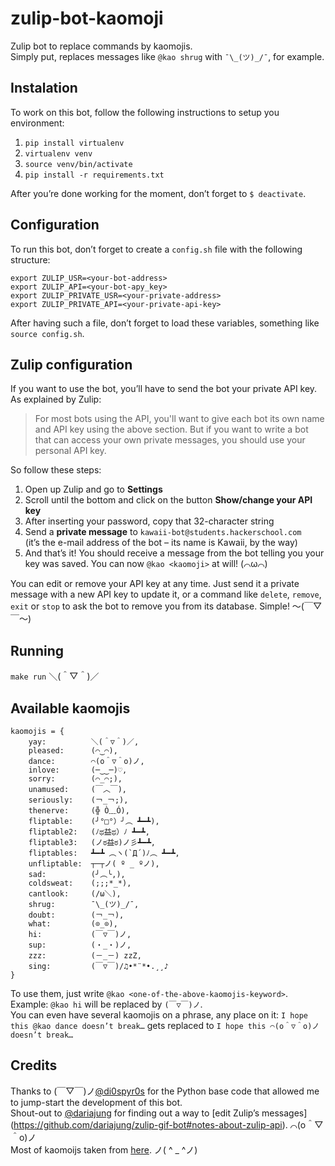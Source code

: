 # zulip-bot-kaomoji
Zulip bot to replace commands by kaomojis.  
Simply put, replaces messages like `@kao shrug` with `¯\_(ツ)_/¯`, for example.


## Instalation
To work on this bot, follow the following instructions to setup you environment:

1. `pip install virtualenv`
1. `virtualenv venv`
1. `source venv/bin/activate`
1. `pip install -r requirements.txt`

After you’re done working for the moment, don’t forget to `$ deactivate`.


## Configuration
To run this bot, don’t forget to create a `config.sh` file with the following
structure:
```
export ZULIP_USR=<your-bot-address>
export ZULIP_API=<your-bot-apy_key>
export ZULIP_PRIVATE_USR=<your-private-address>
export ZULIP_PRIVATE_API=<your-private-api-key>
```
After having such a file, don’t forget to load these variables, something
like `source config.sh`.


## Zulip configuration
If you want to use the bot, you’ll have to send the bot your private API key.
As explained by Zulip:
> For most bots using the API, you'll want to give each bot its own name and 
> API key using the above section. But if you want to write a bot that can access 
> your own private messages, you should use your personal API key.

So follow these steps:

1. Open up Zulip and go to __Settings__
1. Scroll until the bottom and click on the button __Show/change your API key__
1. After inserting your password, copy that 32-character string
1. Send a __private message__ to `kawaii-bot@students.hackerschool.com`  
(it’s the e-mail address of the bot – its name is Kawaii, by the way)
1. And that’s it! You should receive a message from the bot telling you your
key was saved. You can now `@kao <kaomoji>` at will! (⌒ω⌒)

You can edit or remove your API key at any time. Just send it a private
message with a new API key to update it, or a command like `delete`, `remove`,
`exit` or `stop` to ask the bot to remove you from its database.
Simple! 〜(￣▽￣〜)


## Running
`make run` ＼(＾▽＾)／


## Available kaomojis
```
kaomojis = {
    yay:          ＼(＾▽＾)／,
    pleased:      (⌒‿⌒),
    dance:        ⌒(o＾▽＾o)ノ,
    inlove:       (─‿‿─)♡,
    sorry:        (⌒_⌒;),
    unamused:     (￣︿￣),
    seriously:    (￢_￢;),
    thenerve:     (╬ Ò﹏Ó),
    fliptable:    (╯°□°）╯︵ ┻━┻),
    fliptable2:   (ﾉಥ益ಥ）ﾉ﻿ ┻━┻,
    fliptable3:   (ノಠ益ಠ)ノ彡┻━┻,
    fliptables:   ┻━┻ ︵ヽ(`Д´)ﾉ︵﻿ ┻━┻,
    unfliptable:  ┬─┬ノ( º _ ºノ),
    sad:          (╯︵╰,),
    coldsweat:    (;;;*_*),
    cantlook:     (/ω＼),
    shrug:        ¯\_(ツ)_/¯,
    doubt:        (￢_￢),
    what:         (⊙_⊙),
    hi:           (￣▽￣)ノ,
    sup:          (・_・)ノ,
    zzz:          (－_－) zzZ,
    sing:         (￣▽￣)/♫•*¨*•.¸¸♪
}
```
To use them, just write `@kao <one-of-the-above-kaomojis-keyword>`.
Example: `@kao hi` will be replaced by `(￣▽￣)ノ`.  
You can even have several kaomojis on a phrase, any place on it: 
`I hope this @kao dance doesn’t break…` gets replaced to
`I hope this ⌒(o＾▽＾o)ノ doesn’t break…`


## Credits
Thanks to (￣▽￣)ノ[@di0spyr0s](https://github.com/di0spyr0s) for the Python
base code that allowed me to jump-start the development of this bot.  
Shout-out to [@dariajung](https://twitter.com/djj2115) for finding out a way
to [edit Zulip’s messages]
(https://github.com/dariajung/zulip-gif-bot#notes-about-zulip-api). ⌒(o＾▽＾o)ノ  
Most of kaomoijs taken from [here](http://kaomoji.ru/en/). ノ( ^ _ ^ノ)
